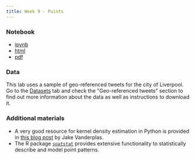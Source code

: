```yaml
---
title: Week 9 - Points
---
```


### Notebook

- [ipynb](../content/labs/lab_09.ipynb)
- [html](../content/labs/lab_09.html)
- [pdf](../content/labs/lab_09.pdf)

### Data

This lab uses a sample of geo-referenced tweets for the city of Liverpool.
Go to the [Datasets](../datasets.html) tab and check the "Geo-referenced 
tweets" section to find out more information about the data as well as
instructions to download it.

### Additional materials

* A very good resource for kernel density estimation in Python is provided in
  [this blog
  post](https://jakevdp.github.io/blog/2013/12/01/kernel-density-estimation/)
  by Jake Vanderplas.
* The R package [`spatstat`](http://spatstat.github.io/) provides extensive
  functionality to statistically describe and model point patterns.

